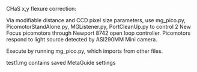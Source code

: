 CHaS x,y flexure correction:

Via modifiable distance and CCD pixel size parameters, use mg_pico.py, PicomotorStandAlone.py, MGListener.py, PortCleanUp.py to control 2 New Focus picomotors through Newport 8742 open loop controller.
Picomotors respond to light source detected by ASI290MM Mini camera.

Execute by running mg_pico.py, which imports from other files.

test1.mg contains saved MetaGuide settings 